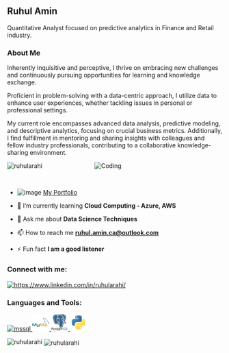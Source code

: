 <h2 align="left">Ruhul Amin</h2>
Quantitative Analyst focused on predictive analytics in Finance and Retail industry.
<h3 align="left">About Me</h3>

Inherently inquisitive and perceptive, I thrive on embracing new challenges and continuously pursuing opportunities for learning and knowledge exchange.

Proficient in problem-solving with a data-centric approach, I utilize data to enhance user experiences, whether tackling issues in personal or professional settings.

My current role encompasses advanced data analysis, predictive modeling, and descriptive analytics, focusing on crucial business metrics. Additionally, I find fulfillment in mentoring and sharing insights with colleagues and fellow industry professionals, contributing to a collaborative knowledge-sharing environment.

<img align="right" alt="Coding" width="300" src="https://images.unsplash.com/photo-1498050108023-c5249f4df085?ixlib=rb-4.0.3&ixid=MnwxMjA3fDB8MHxwaG90by1wYWdlfHx8fGVufDB8fHx8&auto=format&fit=crop&w=1172&q=80">

<p align="left"> <img src="https://komarev.com/ghpvc/?username=ruhularahi&label=Profile%20views&color=0e75b6&style=flat" alt="ruhularahi" /> </p>

<p align="left"> <a href="https://twitter.com/" target="blank"><img src="https://img.shields.io/twitter/follow/?logo=twitter&style=for-the-badge" alt="" /></a> </p>

- ![image](https://user-images.githubusercontent.com/108262435/231363763-a9c6ad73-0012-4fb3-bc81-55a1ee57c46d.png) [My Portfolio](https://github.com/ruhularahi/Portfolio_Projects)

- 🌱 I’m currently learning **Cloud Computing - Azure, AWS**

- 💬 Ask me about **Data Science Techniques**

- 📫 How to reach me **ruhul.amin.ca@outlook.com**

- ⚡ Fun fact **I am a good listener**

<h3 align="left">Connect with me:</h3>
<p align="left">
<a href="https://linkedin.com/in/https://www.linkedin.com/in/ruhularahi/" target="blank"><img align="center" src="https://raw.githubusercontent.com/rahuldkjain/github-profile-readme-generator/master/src/images/icons/Social/linked-in-alt.svg" alt="https://www.linkedin.com/in/ruhularahi/" height="30" width="40" /></a>
</p>

<h3 align="left">Languages and Tools:</h3>
<p align="left"> <a href="https://www.microsoft.com/en-us/sql-server" target="_blank" rel="noreferrer"> <img src="https://www.svgrepo.com/show/303229/microsoft-sql-server-logo.svg" alt="mssql" width="40" height="40"/> </a> <a href="https://www.mysql.com/" target="_blank" rel="noreferrer"> <img src="https://raw.githubusercontent.com/devicons/devicon/master/icons/mysql/mysql-original-wordmark.svg" alt="mysql" width="40" height="40"/> </a> <a href="https://www.postgresql.org" target="_blank" rel="noreferrer"> <img src="https://raw.githubusercontent.com/devicons/devicon/master/icons/postgresql/postgresql-original-wordmark.svg" alt="postgresql" width="40" height="40"/> </a> <a href="https://www.python.org" target="_blank" rel="noreferrer"> <img src="https://raw.githubusercontent.com/devicons/devicon/master/icons/python/python-original.svg" alt="python" width="40" height="40"/> </a> </p>

<p><img align="left" src="https://github-readme-stats.vercel.app/api/top-langs?username=ruhularahi&show_icons=true&locale=en&layout=compact" alt="ruhularahi" /></p>

<p>&nbsp;<img align="center" src="https://github-readme-stats.vercel.app/api?username=ruhularahi&show_icons=true&locale=en" alt="ruhularahi" /></p>
